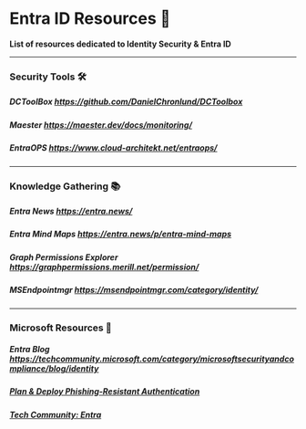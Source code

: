 # Entra ID Resources 🔐

**List of resources dedicated to Identity Security & Entra ID**

---

### Security Tools 🛠️

##### DCToolBox https://github.com/DanielChronlund/DCToolbox

##### Maester https://maester.dev/docs/monitoring/

##### EntraOPS https://www.cloud-architekt.net/entraops/

---

### Knowledge Gathering 📚

##### Entra News https://entra.news/

##### Entra Mind Maps https://entra.news/p/entra-mind-maps

##### Graph Permissions Explorer https://graphpermissions.merill.net/permission/

##### MSEndpointmgr https://msendpointmgr.com/category/identity/

---

### Microsoft Resources 🔑

##### Entra Blog https://techcommunity.microsoft.com/category/microsoftsecurityandcompliance/blog/identity

##### [Plan & Deploy Phishing-Resistant Authentication](https://learn.microsoft.com/en-us/entra/identity/authentication/how-to-plan-prerequisites-phishing-resistant-passwordless-authentication)

##### [Tech Community: Entra](https://techcommunity.microsoft.com/category/microsoftsecurityandcompliance/discussions/azure-active-directory)

